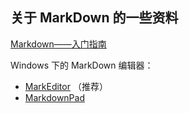 ## 关于 MarkDown 的一些资料


[Markdown——入门指南](http://www.jianshu.com/p/1e402922ee32/)


Windows 下的 MarkDown 编辑器：

+ [MarkEditor](http://zrey.com/app/markeditor?current=1.1.0.9) （推荐）
+ [MarkdownPad](http://markdownpad.com/)





